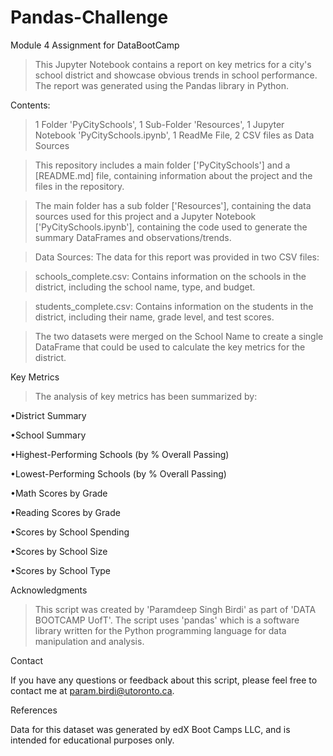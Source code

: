 # Pandas-Challenge
Module 4 Assignment for DataBootCamp
>This Jupyter Notebook contains a report on key metrics for a city's school district and showcase obvious trends in school performance. The report was generated using the Pandas library in Python.

Contents: 

>1 Folder 'PyCitySchools', 1 Sub-Folder 'Resources', 1 Jupyter Notebook 'PyCitySchools.ipynb', 1 ReadMe File, 2 CSV files as Data Sources

>This repository includes a main folder ['PyCitySchools'] and a [README.md] file, containing information about the project and the files in the repository.

>The main folder has a sub folder ['Resources'], containing the data sources used for this project and a Jupyter Notebook ['PyCitySchools.ipynb'], containing the code used to generate the summary DataFrames and observations/trends.

>Data Sources: 
>The data for this report was provided in two CSV files:

>schools_complete.csv: Contains information on the schools in the district, including the school name, type, and budget.

>students_complete.csv: Contains information on the students in the district, including their name, grade level, and test scores.

>The two datasets were merged on the School Name to create a single DataFrame that could be used to calculate the key metrics for the district.

Key Metrics
>The analysis of key metrics has been summarized by:

•District Summary

•School Summary

•Highest-Performing Schools (by % Overall Passing)

•Lowest-Performing Schools (by % Overall Passing)

•Math Scores by Grade

•Reading Scores by Grade

•Scores by School Spending

•Scores by School Size

•Scores by School Type

Acknowledgments

>This script was created by 'Paramdeep Singh Birdi' as part of 'DATA BOOTCAMP UofT'. The script uses 'pandas' which is a software library written for the Python programming language for data manipulation and analysis.

Contact

If you have any questions or feedback about this script, please feel free to contact me at param.birdi@utoronto.ca.

References

Data for this dataset was generated by edX Boot Camps LLC, and is intended for educational purposes only.

